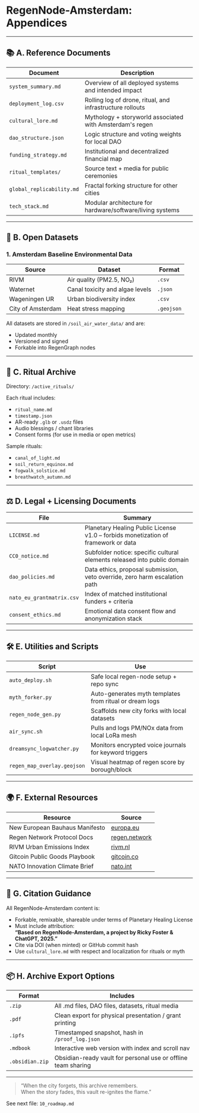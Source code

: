 # RegenNode-Amsterdam: Appendices

---

## 📚 A. Reference Documents

| Document | Description |
|----------|-------------|
| `system_summary.md` | Overview of all deployed systems and intended impact |
| `deployment_log.csv` | Rolling log of drone, ritual, and infrastructure rollouts |
| `cultural_lore.md` | Mythology + storyworld associated with Amsterdam's regen |
| `dao_structure.json` | Logic structure and voting weights for local DAO |
| `funding_strategy.md` | Institutional and decentralized financial map |
| `ritual_templates/` | Source text + media for public ceremonies |
| `global_replicability.md` | Fractal forking structure for other cities |
| `tech_stack.md` | Modular architecture for hardware/software/living systems |

---

## 🧬 B. Open Datasets

### 1. Amsterdam Baseline Environmental Data

| Source | Dataset | Format |
|--------|---------|--------|
| RIVM | Air quality (PM2.5, NO₂) | `.csv` |
| Waternet | Canal toxicity and algae levels | `.json` |
| Wageningen UR | Urban biodiversity index | `.csv` |
| City of Amsterdam | Heat stress mapping | `.geojson` |

All datasets are stored in `/soil_air_water_data/` and are:
- Updated monthly
- Versioned and signed
- Forkable into RegenGraph nodes

---

## 🧪 C. Ritual Archive

Directory: `/active_rituals/`

Each ritual includes:
- `ritual_name.md`
- `timestamp.json`
- AR-ready `.glb` or `.usdz` files
- Audio blessings / chant libraries
- Consent forms (for use in media or open metrics)

Sample rituals:
- `canal_of_light.md`
- `soil_return_equinox.md`
- `fogwalk_solstice.md`
- `breathwatch_autumn.md`

---

## ⚖️ D. Legal + Licensing Documents

| File | Summary |
|------|---------|
| `LICENSE.md` | Planetary Healing Public License v1.0 – forbids monetization of framework or data |
| `CC0_notice.md` | Subfolder notice: specific cultural elements released into public domain |
| `dao_policies.md` | Data ethics, proposal submission, veto override, zero harm escalation path |
| `nato_eu_grantmatrix.csv` | Index of matched institutional funders + criteria |
| `consent_ethics.md` | Emotional data consent flow and anonymization stack |

---

## 🛠️ E. Utilities and Scripts

| Script | Use |
|--------|-----|
| `auto_deploy.sh` | Safe local regen-node setup + repo sync |
| `myth_forker.py` | Auto-generates myth templates from ritual or dream logs |
| `regen_node_gen.py` | Scaffolds new city forks with local datasets |
| `air_sync.sh` | Pulls and logs PM/NOx data from local LoRa mesh |
| `dreamsync_logwatcher.py` | Monitors encrypted voice journals for keyword triggers |
| `regen_map_overlay.geojson` | Visual heatmap of regen score by borough/block |

---

## 🌍 F. External Resources

| Resource | Source |
|----------|--------|
| New European Bauhaus Manifesto | [europa.eu](https://new-european-bauhaus.europa.eu) |
| Regen Network Protocol Docs | [regen.network](https://docs.regen.network) |
| RIVM Urban Emissions Index | [rivm.nl](https://www.rivm.nl/) |
| Gitcoin Public Goods Playbook | [gitcoin.co](https://gitcoin.co/blog/public-goods-funding) |
| NATO Innovation Climate Brief | [nato.int](https://www.nato.int/cps/en/natohq/topics_51665.htm) |

---

## 🧠 G. Citation Guidance

All RegenNode-Amsterdam content is:
- Forkable, remixable, shareable under terms of Planetary Healing License
- Must include attribution:  
  **“Based on RegenNode-Amsterdam, a project by Ricky Foster & ChatGPT, 2025.”**
- Cite via DOI (when minted) or GitHub commit hash
- Use `cultural_lore.md` with respect and localization for rituals or myth

---

## 📦 H. Archive Export Options

| Format | Includes |
|--------|----------|
| `.zip` | All .md files, DAO files, datasets, ritual media |
| `.pdf` | Clean export for physical presentation / grant printing |
| `.ipfs` | Timestamped snapshot, hash in `/proof_log.json` |
| `.mdbook` | Interactive web version with index and scroll nav |
| `.obsidian.zip` | Obsidian-ready vault for personal use or offline team sharing

---

> “When the city forgets, this archive remembers.  
When the story fades, this vault re-ignites the flame.”

See next file: `10_roadmap.md`
